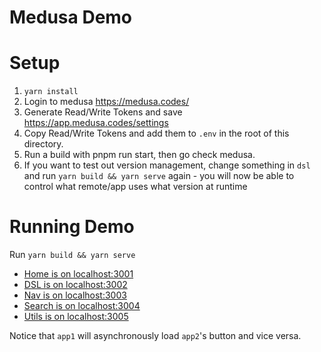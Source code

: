 # Medusa Demo

# Setup

1. `yarn install`
2. Login to medusa https://medusa.codes/
3. Generate Read/Write Tokens and save https://app.medusa.codes/settings
4. Copy Read/Write Tokens and add them to `.env` in the root of this directory.
5. Run a build with pnpm run start, then go check medusa.
6. If you want to test out version management, change something in `dsl` and run `yarn build && yarn serve` again - you will now be able to control what remote/app uses what version at runtime

# Running Demo

Run `yarn build && yarn serve`

- [Home is on localhost:3001](http://localhost:3001/)
- [DSL is on localhost:3002](http://localhost:3002/)
- [Nav is on localhost:3003](http://localhost:3003/)
- [Search is on localhost:3004](http://localhost:3004/)
- [Utils is on localhost:3005](http://localhost:3005/)

Notice that `app1` will asynchronously load `app2`'s button and vice versa.
